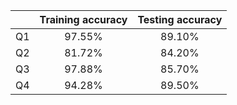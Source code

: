 |    | Training accuracy | Testing accuracy |
|:--:|:-----------------:|:----------------:|
| Q1 |       97.55%      |      89.10%      |
| Q2 |       81.72%      |      84.20%      |
| Q3 |       97.88%      |      85.70%      |
| Q4 |       94.28%      |      89.50%      |